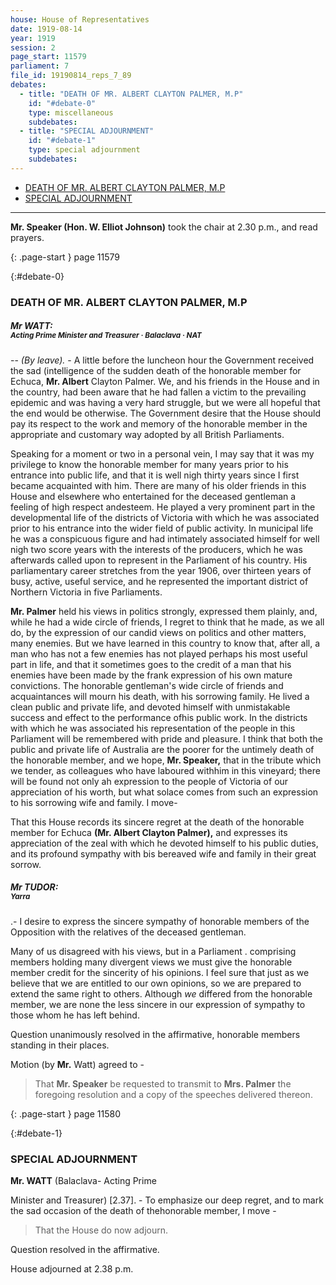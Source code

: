 ```yaml
---
house: House of Representatives
date: 1919-08-14
year: 1919
session: 2
page_start: 11579
parliament: 7
file_id: 19190814_reps_7_89
debates:
  - title: "DEATH OF MR. ALBERT CLAYTON PALMER, M.P"
    id: "#debate-0"
    type: miscellaneous
    subdebates:
  - title: "SPECIAL ADJOURNMENT"
    id: "#debate-1"
    type: special adjournment
    subdebates:
---
```


* [DEATH OF MR. ALBERT CLAYTON PALMER, M.P](#debate-0)
* [SPECIAL ADJOURNMENT](#debate-1)


----


 **Mr. Speaker (Hon. W. Elliot Johnson)** took the chair at 2.30 p.m., and read prayers. 

{: .page-start }
page 11579

{:#debate-0}
### DEATH OF MR. ALBERT CLAYTON PALMER, M.P

##### Mr WATT:<br><small class="text-muted">Acting Prime Minister and Treasurer &middot; Balaclava &middot; NAT</small>

--  *(By leave).*  - A little before the luncheon hour the Government received the sad (intelligence of the sudden death of the honorable member for Echuca,  **Mr. Albert**  Clayton Palmer. We, and his friends in the House and in the country, had been aware that he had fallen a victim to the prevailing epidemic and was having a very hard struggle, but we were all hopeful that the end would be otherwise. The Government desire that the House should pay its respect to the work and memory of the honorable member in the appropriate and customary way adopted by all British Parliaments. 

Speaking for a moment or two in a personal vein, I may say that it was my privilege to know the honorable member for many years prior to his entrance into public life, and that it is well nigh thirty years since I first became acquainted with him. There are many of his older friends in this House and elsewhere who entertained for the deceased gentleman a feeling of high respect andesteem. He played a very prominent part in the developmental life of the districts of Victoria with which he was associated prior to his entrance into the wider field of public activity. In municipal life he was a conspicuous figure and had intimately associated himself for well nigh two score years with the interests of the producers, which he was afterwards called upon to represent in the Parliament of his country.  His  parliamentary career stretches from the year 1906, over thirteen years of busy, active, useful service, and he represented the important district of Northern Victoria in five Parliaments. 


 **Mr. Palmer** held his views in politics strongly, expressed them plainly, and, while he had a wide circle of friends, I regret to think that he made, as we all do, by the expression of our candid views on politics and other matters, many enemies. But we have learned in this country to know that, after all, a man who has not a few enemies has not played perhaps his most useful part in life, and that it sometimes goes to the credit of a man that his enemies have been made by the frank expression of his own mature convictions. The honorable gentleman's wide circle of friends and acquaintances will mourn his death, with his sorrowing family. He lived a clean public and private life, and devoted himself with unmistakable success and effect to the performance ofhis public work. In the districts with which he was associated his representation of the people in this Parliament will be remembered with pride and pleasure. I think that both the public and private life of Australia are the poorer for the untimely death of the honorable member, and we hope,  **Mr. Speaker,**  that in the tribute which we tender, as colleagues who have laboured withhim in this vineyard; there will be found not only ah expression to the people of Victoria of our appreciation of his worth, but what solace comes from such an expression to his sorrowing wife and family. I move- 

That this House records its sincere regret at the death of the honorable member for Echuca  **(Mr. Albert Clayton Palmer),**  and expresses its appreciation of the zeal with which he devoted himself to his public duties, and its profound sympathy with bis bereaved wife and family in their great sorrow. 

##### Mr TUDOR:<br><small class="text-muted">Yarra</small>

.- I  desire  to express the sincere sympathy of honorable members of the Opposition with the relatives of the deceased gentleman. 

Many of us disagreed with his views, but in a Parliament . comprising members holding many divergent views we must give the honorable member credit for the sincerity of his opinions. I feel sure that just as we believe that we are entitled to our own opinions, so we are prepared to extend the same right to others. Although  *we*  differed from the honorable member, we are none the less sincere in our expression of sympathy to those whom he has left behind. 

Question unanimously resolved in the affirmative, honorable members standing in their places. 

Motion (by  **Mr.**  Watt)  agreed to - 

  >That  **Mr. Speaker**  be requested to transmit to  **Mrs. Palmer**  the foregoing resolution and a copy of the speeches delivered thereon. 

{: .page-start }
page 11580

{:#debate-1}
### SPECIAL ADJOURNMENT


 **Mr. WATT** (Balaclava- Acting Prime 

Minister and Treasurer)  [2.37].  - To emphasize our deep regret, and to mark the sad occasion of the death of thehonorable member, I move - 

  >That the House do now adjourn. 

Question resolved in the affirmative. 

House adjourned at 2.38 p.m. 

